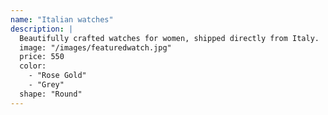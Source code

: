 ```yaml
---
name: "Italian watches"
description: |
  Beautifully crafted watches for women, shipped directly from Italy.
  image: "/images/featuredwatch.jpg"
  price: 550
  color:
    - "Rose Gold"
    - "Grey"
  shape: "Round"
---
```

